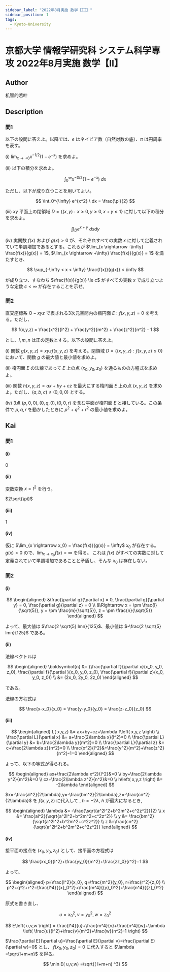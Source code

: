 ```yaml
---
sidebar_label: "2022年8月実施 数学【II】"
sidebar_position: 1
tags:
  - Kyoto-University
---
```

# 京都大学 情報学研究科 システム科学専攻 2022年8月実施 数学【II】

## **Author**
机智的若叶

## **Description**
### 問1
以下の設問に答えよ。以降では、$e$ はネイピア数（自然対数の底）、$\pi$ は円周率を表す。

(i) $\lim_{x \rightarrow +0} x^{-1/2} (1-e^{-x})$ を求めよ。

(ii) 以下の積分を求めよ。

$$
\int_0^{\infty} x^{-3/2} (1-e^{-x}) \ dx
$$

ただし、以下が成り立つことを用いてよい。

$$
\int_0^{\infty} e^{x^2} \ dx = \frac{\pi}{2}
$$

(iii) $xy$ 平面上の閉領域 $D=\{(x,y): x \ge 0, y \ge 0, x+y \le 1\}$ に対して以下の積分を求めよ。

$$
\iint_D e^{x+y} \ dxdy
$$

(iv) 実関数 $f(x)$ および $g(x)>0$ が、それぞれすべての実数 $x$ に対して定義されていて単調増加であるとする。これらが $\lim_{x \rightarrow -\infty} \frac{f(x)}{g(x)} = 1$, $\lim_{x \rightarrow +\infty} \frac{f(x)}{g(x)} = 1$ を満たすとき、

$$
\sup_{-\infty < x < \infty} \frac{f(x)}{g(x)} < \infty
$$

が成り立つ、すなわち $\frac{f(x)}{g(x)} \le c$ がすべての実数 $x$ で成り立つような定数 $c < \infty$ が存在することを示せ。

### 問2
直交座標系 $\text{O}-xyz$ で表される3次元空間内の楕円面 $E: f(x,y,z)=0$ を考える。ただし、 

$$
f(x,y,z) = \frac{x^2}{l^2} + \frac{y^2}{m^2} + \frac{z^2}{n^2} - 1
$$

とし、$l,m,n$ は正の定数とする。以下の設問に答えよ。 

(i) 関数 $g(x,y,z)=xyzf(x,y,z)$ を考える。閉領域 $D=\{(x,y,z): f(x,y,z) \le 0\}$ において、関数 $g$ の最大値と最小値を求めよ。

(ii) 楕円面 $E$ の法線であって $E$ 上の点 $(x_0, y_0, z_0)$ を通るものの方程式を求めよ。 

(iii) 関数 $h(x,y,z)=ax+by+cz$ を最大にする楕円面 $E$ 上の点 $(x,y,z)$ を求めよ。ただし、$(a,b,c)\neq (0, 0, 0)$ とする。

(iv) 3点 $(p, 0,0), (0, q, 0), (0, 0, r)$ を含む平面が楕円面 $E$ と接している。この条件で $p,q,r$ を動かしたときに $p^2+q^2+r^2$ の最小値を求めよ。

## **Kai**
### 問1
#### (i)
$0$

#### (ii)
変数変換 $x = t^2$ を行う。

$2\sqrt{\pi}$

#### (iii)
1

#### (iv)
仮に $\lim_{x \rightarrow x_0} = \frac{f(x)}{g(x)} = \infty$  $x_0$ が存在する。
$g(x) > 0$ ので、$\lim_{x \rightarrow x_0} f(x) = \infty$ を得る。
これは $f(x)$ がすべての実数に対して定義されていて単調増加であることと矛盾し、そんな $x_0$ は存在しない。

### 問2
#### (i)

$$
\begin{aligned}
&\frac{\partial g}{\partial x} = 0, \frac{\partial g}{\partial y} = 0, \frac{\partial g}{\partial z} = 0 \\
&\Rightarrow x = \pm \frac{l}{\sqrt{5}}, y = \pm \frac{m}{\sqrt{5}}, z = \pm \frac{n}{\sqrt{5}}
\end{aligned}
$$

よって、最大値は $\frac{2 \sqrt{5} lmn}{125}$、最小値は $-\frac{2 \sqrt{5} lmn}{125}$ である。

#### (ii)
法線ベクトルは

$$
\begin{aligned}
\boldsymbol{n} &= (\frac{\partial f}{\partial x}(x_0, y_0, z_0), \frac{\partial f}{\partial }(x_0, y_0, z_0), \frac{\partial f}{\partial z}(x_0, y_0, z_0)) \\
&= (2x_0, 2y_0, 2z_0)
\end{aligned}
$$

である。

法線の方程式は

$$
\frac{x-x_0}{x_0} = \frac{y-y_0}{y_0} = \frac{z-z_0}{z_0} 
$$

#### (iii)

$$
\begin{aligned}
L( x,y,z) &= ax+by+cz+\lambda f\left( x,y,z \right)  \\
\frac{\partial L}{\partial x} &= a+\frac{2\lambda x}{l^2}=0 \\ 
\frac{\partial L}{\partial y} &= b+\frac{2\lambda y}{m^2}=0 \\
\frac{\partial L}{\partial z} &= c+\frac{2\lambda z}{n^2}=0 \\
\frac{x^2}{l^2}&+\frac{y^2}{m^2}+\frac{z^2}{n^2}-1=0
\end{aligned}
$$

よって、以下の等式が得られる。

$$
\begin{aligned}
ax+\frac{2\lambda x^2}{l^2}&=0 \\ 
by+\frac{2\lambda y^2}{m^2}&=0 \\ 
cz+\frac{2\lambda z^2}{n^2}&=0 \\ 
h\left( x,y,z \right) &= -2\lambda
\end{aligned}
$$

$x=-\frac{al^2}{2\lambda},y=-\frac{bm^2}{2\lambda},z=-\frac{cn^2}{2\lambda}$ を $f(x,y,z)$ に代入して , $h=-2\lambda$, $h$ が最大になるとき, 

$$
\begin{aligned}
\lambda &= -\frac{\sqrt{a^2l^2+b^2m^2+c^2z^2}}{2} \\ 
x &= \frac{al^2}{\sqrt{a^2l^2+b^2m^2+c^2z^2}} \\
y &= \frac{bm^2}{\sqrt{a^2l^2+b^2m^2+c^2z^2}} \\
z &=\frac{cn^2}{\sqrt{a^2l^2+b^2m^2+c^2z^2}}
\end{aligned}
$$

#### (iv)
接平面の接点を $(x_0, y_0, z_0)$ として、接平面の方程式は

$$
\frac{xx_0}{l^2}+\frac{yy_0}{m^2}+\frac{zz_0}{r^2}=1
$$

よって、

$$
\begin{aligned}
p=\frac{l^2}{x_0}, q=\frac{m^2}{y_0}, r=\frac{r^2}{z_0} \\
p^2+q^2+r^2=\frac{l^4}{{x}_0^2}+\frac{m^4}{{y}_0^2}+\frac{n^4}{{z}_0^2}
\end{aligned}
$$

原式を書き直し、

$$
u=x_{0}^{2},v=y_{0}^{2},w=z_{0}^{2}
$$

$$
E\left( u,v,w \right) = \frac{l^4}{u}+\frac{m^4}{v}+\frac{n^4}{w}+\lambda \left( \frac{u}{l^2}+\frac{v}{m^2}+\frac{w}{n^2}-1 \right)
$$

$\frac{\partial E}{\partial u}=\frac{\partial E}{\partial v}=\frac{\partial E}{\partial w}=0$ とし、
$f(x_0, y_0, z_0) = 0$ に代入すると $\lambda =\sqrt{l+m+n}$ を得る。

$$
\min  E( u,v,w) =\sqrt{( l+m+n) ^3}
$$